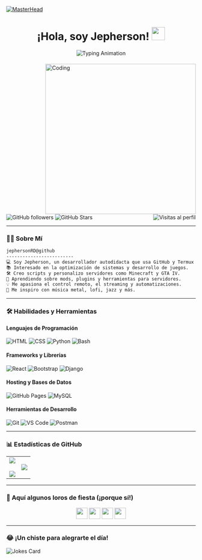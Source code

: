 <!-- Updated README with GIF moved down slightly -->
[![MasterHead](https://i.pinimg.com/originals/77/ca/a3/77caa32884d735d439ade45ba37feaf2.gif)](https://github.com/jephersonRD)
<h1 align="center">
  ¡Hola, soy Jepherson! <img src="https://media.giphy.com/media/hvRJCLFzcasrR4ia7z/giphy.gif" width="35">
</h1>

<div align="center">
  <img src="https://readme-typing-svg.herokuapp.com?color=%23FF5F5F&size=28&center=true&vCenter=true&width=600&height=45&lines=Desarrollador+Autodidacta;Apasionado+por+la+Optimización;Amante+de+los+Videojuegos;Siempre+Aprendiendo+Nuevas+Cosas" alt="Typing Animation" />
</div>

<!-- Adjusted margin-top to move GIF down -->
<img align="right" style="margin-top:20px;" alt="Coding" width="400" src="https://media0.giphy.com/media/v1.Y2lkPTc5MGI3NjExMXVnYWp5dnd6ZWdpNXVnZzdxbnBjZmppNXYxMm5sZXBlNGRrd3JvZyZlcD12MV9pbnRlcm5hbF9naWZfYnlfaWQmY3Q9Zw/bGgsc5mWoryfgKBx1u/giphy.gif">

![GitHub followers](https://img.shields.io/github/followers/jephersonRD?style=social) ![GitHub Stars](https://img.shields.io/github/stars/jephersonRD?style=social)
<img src="https://gpvc.arturio.dev/jephersonRD" alt="Visitas al perfil" align="right" />

---

### 👨‍💻 Sobre Mí

```txt
jephersonRD@github
-------------------------
💻 Soy Jepherson, un desarrollador autodidacta que usa GitHub y Termux para proyectos creativos.
📚 Interesado en la optimización de sistemas y desarrollo de juegos.
🛠️ Creo scripts y personalizo servidores como Minecraft y GTA IV.
🌱 Aprendiendo sobre mods, plugins y herramientas para servidores.
💡 Me apasiona el control remoto, el streaming y automatizaciones.
🎵 Me inspiro con música metal, lofi, jazz y más.
```

---

### 🛠️ Habilidades y Herramientas

#### Lenguajes de Programación
![HTML](https://img.shields.io/badge/HTML-%23E34F26.svg?logo=html5&logoColor=white)
![CSS](https://img.shields.io/badge/CSS-%231572B6.svg?logo=css3&logoColor=white)
![Python](https://img.shields.io/badge/Python-%2314354C.svg?logo=python&logoColor=white)
![Bash](https://img.shields.io/badge/Bash-%234EAA25.svg?logo=gnu-bash&logoColor=white)

#### Frameworks y Librerías
![React](https://img.shields.io/badge/React-20232A?style=flat&logo=react&logoColor=61DAFB)
![Bootstrap](https://img.shields.io/badge/Bootstrap-563D7C?style=flat&logo=bootstrap&logoColor=white)
![Django](https://img.shields.io/badge/Django-092E20?style=flat&logo=django&logoColor=white)

#### Hosting y Bases de Datos
![GitHub Pages](https://img.shields.io/badge/GitHub%20Pages-%23327FC7.svg?logo=github&logoColor=white)
![MySQL](https://img.shields.io/badge/MySQL-00000F?style=flat&logo=mysql&logoColor=white)

#### Herramientas de Desarrollo
![Git](https://img.shields.io/badge/Git-%23F05033.svg?logo=git&logoColor=white)
![VS Code](https://img.shields.io/badge/Visual%20Studio%20Code-0078d7.svg?logo=visual-studio-code&logoColor=white)
![Postman](https://img.shields.io/badge/Postman-FF6C37?logo=postman&logoColor=white)

---

### 📊 Estadísticas de GitHub

<table align="center">
<tr>
<td align="center">
  <img src="https://github-readme-stats.vercel.app/api?username=jephersonRD&theme=radical&show_icons=true&count_private=true" />
  <br><br>
  <img src="https://github-readme-streak-stats.herokuapp.com/?user=jephersonRD&theme=radical&hide_border=false" />
</td>
<td align="center">
  <img src="https://github-readme-stats.vercel.app/api/top-langs/?username=jephersonRD&theme=radical&layout=compact&hide_border=false" />
</td>
</tr>
</table>

---

### 🦜 Aquí algunos loros de fiesta (¡porque sí!)
<div align="center">
  <img src="https://cultofthepartyparrot.com/parrots/hd/githubparrot.gif" width="30" />
  <img src="https://cultofthepartyparrot.com/parrots/hd/60fpsparrot.gif" width="30" />
  <img src="https://cultofthepartyparrot.com/parrots/hd/spinningparrot.gif" width="30" />
  <img src="https://cultofthepartyparrot.com/parrots/hd/moonwalkingparrot.gif" width="30" />
</div>

---

### 😂 ¡Un chiste para alegrarte el día!
![Jokes Card](https://readme-jokes.vercel.app/api)
